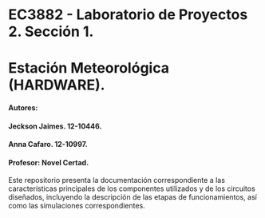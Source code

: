 # EC3882 - Laboratorio de Proyectos 2. Sección 1.
# Estación Meteorológica (HARDWARE).

#### Autores: 
#### Jeckson Jaimes. 12-10446.
#### Anna Cafaro. 12-10997.
#### Profesor: Novel Certad.

Este repositorio presenta la documentación correspondiente a las características principales de los componentes utilizados y de los circuitos diseñados, incluyendo la descripción de las etapas de funcionamientos, así como las simulaciones correspondientes. 
